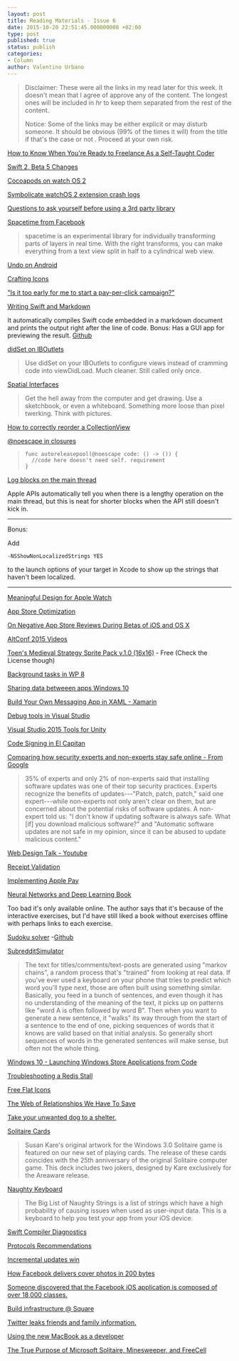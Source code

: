 ```yaml
---
layout: post
title: Reading Materials - Issue 6
date: 2015-10-20 22:51:45.000000000 +02:00
type: post
published: true
status: publish
categories:
- Column
author: Valentino Urbano 
---
```


> Disclaimer: These were all the links in my read later for this week. It doesn't mean that I agree of approve any of the content. The longest ones will be included in _hr_ to keep them separated from the rest of the content.
> 
> Notice: Some of the links may be either explicit or may disturb someone. It should be obvious (99% of the times it will) from the title if that's the case or not . Proceed at your own risk.
> 

[How to Know When You're Ready to Freelance As a Self-Taught Coder][0]

[Swift 2, Beta 5 Changes][1]

[Cocoapods on watch OS 2][2]

[Symbolicate watchOS 2 extension crash logs][3]

[Questions to ask yourself before using a 3rd party library][4]

[Spacetime from Facebook][5]

> spacetime is an experimental library for individually transforming parts of layers in real time. With the right transforms, you can make everything from a text view split in half to a cylindrical web view.
> 

[Undo on Android][6]

[Crafting Icons][7]

["Is it too early for me to start a pay-per-click campaign?"][8]

[Writing Swift and Markdown][9]

It automatically compiles Swift code embedded in a markdown document and prints the output right after the line of code. Bonus: Has a GUI app for previewing the result. [Github][10]

[didSet on IBOutlets][11]

> Use didSet on your IBOutlets to configure views instead of cramming code into viewDidLoad. Much cleaner. Still called only once.
> 

[Spatial Interfaces][12]

> Get the hell away from the computer and get drawing. Use a sketchbook, or even a whiteboard. Something more loose than pixel twerking. Think with pictures.
> 

[How to correctly reorder a CollectionView][13]

[@noescape in closures][14]

>     
>     func autoreleasepool(@noescape code: () -> ()) {
>       //code here doesn't need self. requirement
>     }
>     
> 
> 

[Log blocks on the main thread][15]

Apple APIs automatically tell you when there is a lengthy operation on the main thread, but this is neat for shorter blocks when the API still doesn't kick in.

---

Bonus:

Add

    -NSShowNonLocalizedStrings YES

to the launch options of your target in Xcode to show up the strings that haven't been localized.

---

[Meaningful Design for Apple Watch][16]

[App Store Optimization][17]

[On Negative App Store Reviews During Betas of iOS and OS X][18]

[AltConf 2015 Videos][19]

[Toen's Medieval Strategy Sprite Pack v.1.0 (16x16)][20] - Free (Check the License though)

[Background tasks in WP 8][21]

[Sharing data betweeen apps Windows 10][22]

[Build Your Own Messaging App in XAML - Xamarin][23]

[Debug tools in Visual Studio][24]

[Visual Studio 2015 Tools for Unity][25]

[Code Signing in El Capitan][26]

[Comparing how security experts and non-experts stay safe online - From Google][27]

> 35% of experts and only 2% of non-experts said that installing software updates was one of their top security practices. Experts recognize the benefits of updates---"Patch, patch, patch," said one expert---while non-experts not only aren't clear on them, but are concerned about the potential risks of software updates. A non-expert told us: "I don't know if updating software is always safe. What \[if\] you download malicious software?" and "Automatic software updates are not safe in my opinion, since it can be abused to update malicious content."
> 

[Web Design Talk - Youtube][28]

[Receipt Validation][29]

[Implementing Apple Pay][30]

[Neural Networks and Deep Learning Book][31] 

Too bad it's only available online. The author says that it's because of the interactive exercises, but I'd have still liked a book without exercises offline with perhaps links to each exercise.

[Sudoku solver][32] -[Github][33] 

[SubredditSimulator][34]

> The text for titles/comments/text-posts are generated using "markov chains", a random process that's "trained" from looking at real data. If you've ever used a keyboard on your phone that tries to predict which word you'll type next, those are often built using something similar.  
> Basically, you feed in a bunch of sentences, and even though it has no understanding of the meaning of the text, it picks up on patterns like "word A is often followed by word B". Then when you want to generate a new sentence, it "walks" its way through from the start of a sentence to the end of one, picking sequences of words that it knows are valid based on that initial analysis. So generally short sequences of words in the generated sentences will make sense, but often not the whole thing.
> 

[Windows 10 - Launching Windows Store Applications from Code][35]

[Troubleshooting a Redis Stall][36]

[Free Flat Icons][37]

[The Web of Relationships We Have To Save][38]

[Take your unwanted dog to a shelter.][39]

[Solitaire Cards][40]

> Susan Kare's original artwork for the Windows 3.0 Solitaire game is featured on our new set of playing cards. The release of these cards coincides with the 25th anniversary of the original Solitaire computer game. This deck includes two jokers, designed by Kare exclusively for the Areaware release.
> 

[Naughty Keyboard][41]

> The Big List of Naughty Strings is a list of strings which have a high probability of causing issues when used as user-input data. This is a keyboard to help you test your app from your iOS device.
> 

[Swift Compiler Diagnostics][42]

[Protocols Recommendations][43]

[Incremental updates win][44]

[How Facebook delivers cover photos in 200 bytes][45]

[Someone discovered that the Facebook iOS application is composed of over 18,000 classes.][46]

[Build infrastructure @ Square][47]

[Twitter leaks friends and family information.][48]

[Using the new MacBook as a developer][49]

[The True Purpose of Microsoft Solitaire, Minesweeper, and FreeCell][50]


[0]: http://www.joyceakiko.com/ultimate-guide-2015/%23How_to_know_when_your_skills_are_ready_for_you_to_make_the_leap
[1]: https://iosdevweek.ly/lAM4jUj?m=email&sid=hoQMVe5
[2]: https://iosdevweek.ly/2OmWmQU?m=email&sid=hoQMVe5
[3]: https://iosdevweek.ly/eOT2dv1?m=email&sid=hoQMVe5
[4]: https://iosdevweek.ly/QsjgR8Y?m=email&sid=hoQMVe5
[5]: https://iosdevweek.ly/sYdmkR3?m=email&sid=hoQMVe5
[6]: https://iosdevweek.ly/cMgpOrB?m=email&sid=hoQMVe5
[7]: https://iosdevweek.ly/M2ScShm?m=email&sid=hoQMVe5
[8]: https://iosdevweek.ly/47tEOph?m=email&sid=hoQMVe5
[9]: https://iosdevweek.ly/C8snwNc?m=email&sid=hoQMVe5
[10]: https://github.com/chriseidhof/LiterateSwiftGUI
[11]: https://iosdevweek.ly/nKWQtXn?m=email&sid=hoQMVe5
[12]: https://iosdevweek.ly/dZo9jSW?m=email&sid=hoQMVe5
[13]: https://iosdevweek.ly/Lc1GEU?m=email&sid=hoQMVe5
[14]: http://nshint.io/blog/2015/10/23/noescape-attribute/
[15]: http://nshint.io/blog/2015/09/14/logging-excessive-blocks-on-the-main-thread/
[16]: https://iosdevweek.ly/ywlRPWv?m=email&sid=hoQMVe5
[17]: https://iosdevweek.ly/tcrBMIf?m=email&sid=hoQMVe5
[18]: https://iosdevweek.ly/4JiVSWp?m=email&sid=hoQMVe5
[19]: https://iosdevweek.ly/Xk7y0yu?m=email&sid=hoQMVe5
[20]: https://www.reddit.com/r/gamedev/comments/3ecte1/toens_medieval_strategy_sprite_pack_v10_16x16/
[21]: https://msdn.microsoft.com/en-us/library/windows/apps/xaml/hh977056.aspx
[22]: https://msdn.microsoft.com/en-us/library/windows/apps/xaml/dn997827.aspx
[23]: https://blog.xamarin.com/build-your-own-messaging-app-in-xaml/
[24]: http://www.abhijainsblog.com/2015/07/useful-debugging-features-of-visual.html?m=1
[25]: https://visualstudiogallery.msdn.microsoft.com/8d26236e-4a64-4d64-8486-7df95156aba9
[26]: http://furbo.org/2015/07/23/code-signing-in-el-capitan/
[27]: http://googleonlinesecurity.blogspot.com/2015/07/new-research-comparing-how-security.html?m=1
[28]: https://m.youtube.com/watch?v=nwhZ3KEqUlw
[29]: http://www.objc.io/issues/17-security/receipt-validation/
[30]: http://shrikar.com/setting-up-apple-pay-in-your-swift-app/
[31]: http://neuralnetworksanddeeplearning.com
[32]: https://www.reddit.com/r/Python/comments/3era97/sudoku_solver_bot/
[33]: https://github.com/panighetti/py_sudoku
[34]: https://www.reddit.com/r/SubredditSimulator/comments/391ria/what_is_rsubredditsimulator/
[35]: http://nicksnettravels.builttoroam.com/post/2015/07/24/launching-windows-store-applications-from-code-in-windows-10.aspx
[36]: http://serverfault.com/questions/709194/troubleshooting-a-redis-stall
[37]: https://icons8.com
[38]: https://medium.com/message/the-web-of-relationships-we-have-to-save-7f337de03e34#.l9ky2ztjv
[39]: http://www.reddit.com/r/dogs/comments/3gvb0l/vent_take_your_unwanted_dog_to_a_shelter_if_you/
[40]: http://www.areaware.com/collections/fall-preview/products/solitaire-cards?variant=2914556676
[41]: https://iosdevweek.ly/ZqOFPFa?m=email&sid=hoQMVe5
[42]: https://iosdevweek.ly/Z1Yor9d?m=email&sid=hoQMVe5
[43]: https://iosdevweek.ly/8EUogNG?m=email&sid=hoQMVe5
[44]: https://iosdevweek.ly/186PMLf?m=email&sid=hoQMVe5
[45]: https://code.facebook.com/posts/991252547593574/the-technology-behind-preview-photos/
[46]: http://quellish.tumblr.com/post/126712999812/how-on-earth-the-facebook-ios-application-is-so
[47]: https://corner.squareup.com/2015/07/ios-build-infrastructure.html
[48]: https://thecomputerperson.wordpress.com/2015/08/16/twitter-leaks-friend-information/
[49]: http://martiancraft.com/blog/2015/08/macbook-for-developers/
[50]: http://mentalfloss.com/uk/technology/32106/the-true-purpose-of-solitaire-minesweeper-hearts-and-freecell